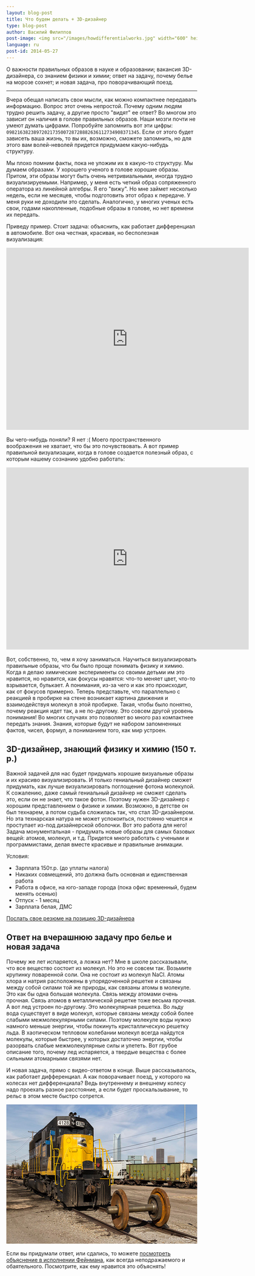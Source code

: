 ```yaml
---
layout: blog-post
title: Что будем делать + 3D-дизайнер
type: blog-post
author: Василий Филиппов
post-image: <img src="/images/howdifferentialworks.jpg" width="600" height="400" alt="Как работает дифференциал">
language: ru
post-id: 2014-05-27
---
```

О важности правильных образов в науке и образовании; вакансия 3D-дизайнера, со знанием физики и химии; ответ на задачу, почему белье на морозе сохнет; и новая задача, про поворачивающий поезд.
<!-- more -->

---

Вчера обещал написать свои мысли, как можно компактнее передавать информацию. Вопрос этот очень непростой. Почему одним людям трудно решить задачу, а другие просто "видят" ее ответ? Во многом это зависит он наличия в голове правильных образов. Наши мозги почти не умеют думать цифрами. Попробуйте запомнить вот эти цифры: <code>0982163823897202173500728728882636112734908371345</code>. Если от этого будет зависеть ваша жизнь, то вы их, возможно, сможете запомнить, но для этого вам волей-неволей придется придумаем какую-нибудь структуру. 

Мы плохо помним факты, пока не уложим их в какую-то структуру. Мы думаем образами. У хорошего ученого в голове хорошие образы. Притом, эти образы могут быть очень нетривиальными, иногда трудно визуализируемыми. Например, у меня есть четкий образ сопряженного оператора из линейной алгебры. Я его "вижу". Но мне займет несколько недель, если не месяцев, чтобы подготовить этот образ к передаче. У меня руки не доходили это сделать. Аналогично, у многих ученых есть свои, годами накопленные, подобные образы в голове, но нет времени их передать.

Приведу пример. Стоит задача: объяснить, как работает дифференциал в автомобиле. Вот она честная, красивая, но бесполезная визуализация:

<iframe width="640" height="480" src="http://www.youtube.com/embed/lN_xGRt_vVY?rel=0" frameborder="0" allowfullscreen></iframe>
<br/>

Вы чего-нибудь поняли? Я нет :( Моего пространственного воображения не хватает, что бы это почувствовать. А вот пример правильной визуализации, когда в голове создается полезный образ, с которым нашему сознанию удобно работать:

<iframe width="640" height="480" src="http://www.youtube.com/embed/yYAw79386WI?rel=0&start=200" frameborder="0" allowfullscreen></iframe>
<br/>

Вот, собственно, то, чем я хочу заниматься. Научиться визуализировать правильные образы, что бы было проще понимать физику и химию. Когда я делаю химические эксперименты со своими детьми им это нравится, но нравится, как фокусы нравятся: что-то меняет цвет, что-то взрывается, булькает. А понимания, из-за чего и как это происходит, как от фокусов примерно. Теперь представьте, что параллельно с реакцией в пробирке на стене возникает картина движения и взаимодействуя молекул в этой пробирке. Такая, чтобы было понятно, почему реакция идет так, а не по-другому. Это совсем другой уровень понимания! Во многих случаях это позволяет во много раз компактнее передать знания. Знания, которые будут не набором запомненных фактов, чисел, формул, а пониманием того, как мир устроен. 

## 3D-дизайнер, знающий физику и химию (150 т. р.)

Важной задачей для нас будет придумать хорошие визуальные образы и их красиво визуализировать. И только гениальный дизайнер сможет придумать, как лучше визуализировать поглощение фотона молекулой. К сожалению, даже самый гениальный дизайнер не сможет сделать это, если он не знает, что такое фотон. Поэтому нужен 3D-дизайнер с хорошим представлением о физике и химии. Возможно, в детстве он был технарем, а потом судьба сложилась так, что стал 3D-дизайнером. Но эта технарская натура не может успокоиться, постоянно чешется и проступает из-под дизайнерской оболочки. Вот это работа для него! Задача монументальная - придумать новые образы для самых базовых вещей: атомов, молекул, и т.д. Придется много работать с учеными и программистами, делая вместе красивые и правильные анимации.

Условия:

* Зарплата 150т.р. (до уплаты налога)
* Никаких совмещений, это должна быть основная и единственная работа
* Работа в офисе, на юго-западе города (пока офис временный, будем менять осенью)
* Отпуск - 1 месяц
* Зарплата белая, ДМС

<a class="btn btn-primary btn-lg active" href="http://www.it-dominanta.ru/ru/resume_applications/new?vacancy_id=325" role="button">Послать свое резюме на позицию 3D-дизайнера</a>

## Ответ на вчерашнюю задачу про белье и новая задача

Почему же лет испаряется, а ложка нет? Мне в школе рассказывали, что все вещество состоит из молекул. Но это не совсем так. Возьмите крупинку поваренной соли. Она не состоит из молекул NaCl. Атомы хлора и натрия расположены в упорядоченной решетке и связаны между собой силами той же природы, как связаны атомы в молекуле. Это как бы одна большая молекула. Связь между атомами очень прочная. Связь атомов в металлической решетке тоже весьма прочная. А вот лед устроен по-другому. Это молекулярная решетка. Во льду вода существует в виде молекул, которые связаны между собой более слабыми межмолекулярными силами. Поэтому молекуле воды нужно намного меньше энергии, чтобы покинуть кристаллическую решетку льда. В хаотическом тепловом колебании молекул всегда найдутся молекулы, которые быстрее, у которых достаточно энергии, чтобы разорвать слабые межмолекулярные силы и улететь. Вот грубое описание того, почему лед испаряется, а твердые вещества с более сильными атомарными связями нет.

И новая задача, прямо с видео-ответом в конце. Выше рассказывалось, как работает дифференциал. А как поворачивает поезд, у которого на колесах нет дифференциала? Ведь внутреннему и внешнему колесу надо проехать разное расстояние, а если будет проскальзывание, то рельс в этом месте быстро сотрется. 

<a href="https://www.flickr.com/photos/katsrcool/12573192603"><img src="/images/trainwheels.jpg" width="600" height="367" alt="Колеса поезда"></a>

Если вы придумали ответ, или сдались, то можете <a href="http://www.youtube.com/watch?v=y7h4OtFDnYE">посмотреть объяснение в исполнении Фейнмана</a>, как всегда неподражаемого и обаятельного. Посмотрите, как ему нравится это объяснять!